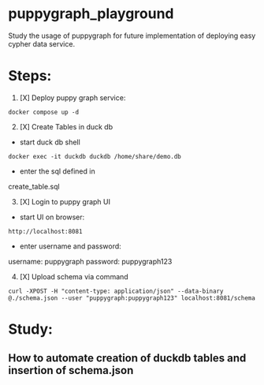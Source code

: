 # puppygraph_playground
Study the usage of puppygraph for future implementation of deploying easy cypher data service. 

# Steps:

1. [X] Deploy puppy graph service:
```
docker compose up -d
```

2. [X] Create Tables in duck db 

* start duck db shell
```
docker exec -it duckdb duckdb /home/share/demo.db
```

* enter the sql defined in

create_table.sql

3. [X] Login to puppy graph UI 

* start UI on browser:
```
http://localhost:8081
```

* enter username and password:

username: puppygraph
password: puppygraph123

4. [X] Upload schema via command

```
curl -XPOST -H "content-type: application/json" --data-binary @./schema.json --user "puppygraph:puppygraph123" localhost:8081/schema
```


# Study:

## How to automate creation of duckdb tables and insertion of schema.json

